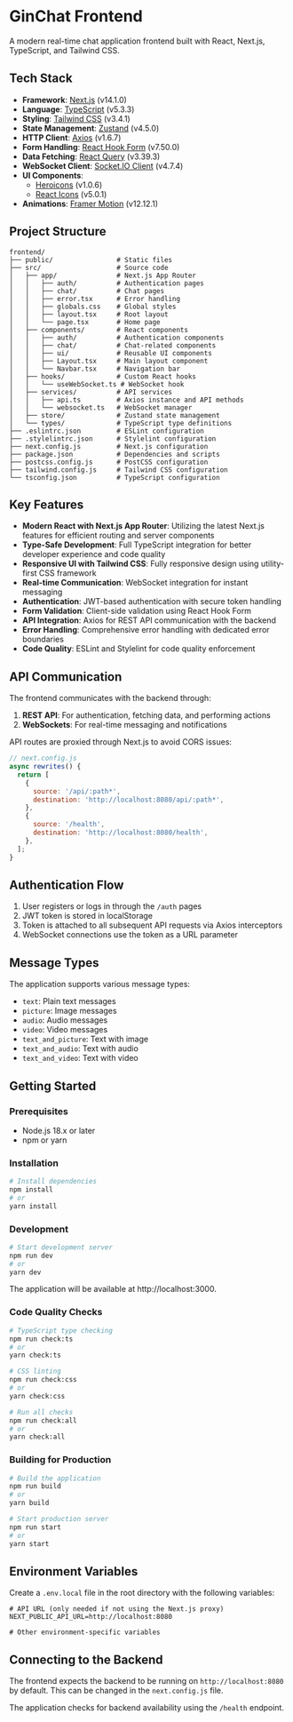 # GinChat Frontend

A modern real-time chat application frontend built with React, Next.js, TypeScript, and Tailwind CSS.

## Tech Stack

- **Framework**: [Next.js](https://nextjs.org/) (v14.1.0)
- **Language**: [TypeScript](https://www.typescriptlang.org/) (v5.3.3)
- **Styling**: [Tailwind CSS](https://tailwindcss.com/) (v3.4.1)
- **State Management**: [Zustand](https://github.com/pmndrs/zustand) (v4.5.0)
- **HTTP Client**: [Axios](https://axios-http.com/) (v1.6.7)
- **Form Handling**: [React Hook Form](https://react-hook-form.com/) (v7.50.0)
- **Data Fetching**: [React Query](https://react-query.tanstack.com/) (v3.39.3)
- **WebSocket Client**: [Socket.IO Client](https://socket.io/docs/v4/client-api/) (v4.7.4)
- **UI Components**: 
  - [Heroicons](https://heroicons.com/) (v1.0.6)
  - [React Icons](https://react-icons.github.io/react-icons/) (v5.0.1)
- **Animations**: [Framer Motion](https://www.framer.com/motion/) (v12.12.1)

## Project Structure

```
frontend/
├── public/                # Static files
├── src/                   # Source code
│   ├── app/               # Next.js App Router
│   │   ├── auth/          # Authentication pages
│   │   ├── chat/          # Chat pages
│   │   ├── error.tsx      # Error handling
│   │   ├── globals.css    # Global styles
│   │   ├── layout.tsx     # Root layout
│   │   └── page.tsx       # Home page
│   ├── components/        # React components
│   │   ├── auth/          # Authentication components
│   │   ├── chat/          # Chat-related components
│   │   ├── ui/            # Reusable UI components
│   │   ├── Layout.tsx     # Main layout component
│   │   └── Navbar.tsx     # Navigation bar
│   ├── hooks/             # Custom React hooks
│   │   └── useWebSocket.ts # WebSocket hook
│   ├── services/          # API services
│   │   ├── api.ts         # Axios instance and API methods
│   │   └── websocket.ts   # WebSocket manager
│   ├── store/             # Zustand state management
│   └── types/             # TypeScript type definitions
├── .eslintrc.json         # ESLint configuration
├── .stylelintrc.json      # Stylelint configuration
├── next.config.js         # Next.js configuration
├── package.json           # Dependencies and scripts
├── postcss.config.js      # PostCSS configuration
├── tailwind.config.js     # Tailwind CSS configuration
└── tsconfig.json          # TypeScript configuration
```

## Key Features

- **Modern React with Next.js App Router**: Utilizing the latest Next.js features for efficient routing and server components
- **Type-Safe Development**: Full TypeScript integration for better developer experience and code quality
- **Responsive UI with Tailwind CSS**: Fully responsive design using utility-first CSS framework
- **Real-time Communication**: WebSocket integration for instant messaging
- **Authentication**: JWT-based authentication with secure token handling
- **Form Validation**: Client-side validation using React Hook Form
- **API Integration**: Axios for REST API communication with the backend
- **Error Handling**: Comprehensive error handling with dedicated error boundaries
- **Code Quality**: ESLint and Stylelint for code quality enforcement

## API Communication

The frontend communicates with the backend through:

1. **REST API**: For authentication, fetching data, and performing actions
2. **WebSockets**: For real-time messaging and notifications

API routes are proxied through Next.js to avoid CORS issues:

```javascript
// next.config.js
async rewrites() {
  return [
    {
      source: '/api/:path*',
      destination: 'http://localhost:8080/api/:path*',
    },
    {
      source: '/health',
      destination: 'http://localhost:8080/health',
    },
  ];
}
```

## Authentication Flow

1. User registers or logs in through the `/auth` pages
2. JWT token is stored in localStorage
3. Token is attached to all subsequent API requests via Axios interceptors
4. WebSocket connections use the token as a URL parameter

## Message Types

The application supports various message types:
- `text`: Plain text messages
- `picture`: Image messages
- `audio`: Audio messages
- `video`: Video messages
- `text_and_picture`: Text with image
- `text_and_audio`: Text with audio
- `text_and_video`: Text with video

## Getting Started

### Prerequisites

- Node.js 18.x or later
- npm or yarn

### Installation

```bash
# Install dependencies
npm install
# or
yarn install
```

### Development

```bash
# Start development server
npm run dev
# or
yarn dev
```

The application will be available at http://localhost:3000.

### Code Quality Checks

```bash
# TypeScript type checking
npm run check:ts
# or
yarn check:ts

# CSS linting
npm run check:css
# or
yarn check:css

# Run all checks
npm run check:all
# or
yarn check:all
```

### Building for Production

```bash
# Build the application
npm run build
# or
yarn build

# Start production server
npm run start
# or
yarn start
```

## Environment Variables

Create a `.env.local` file in the root directory with the following variables:

```
# API URL (only needed if not using the Next.js proxy)
NEXT_PUBLIC_API_URL=http://localhost:8080

# Other environment-specific variables
```

## Connecting to the Backend

The frontend expects the backend to be running on `http://localhost:8080` by default. This can be changed in the `next.config.js` file.

The application checks for backend availability using the `/health` endpoint.
